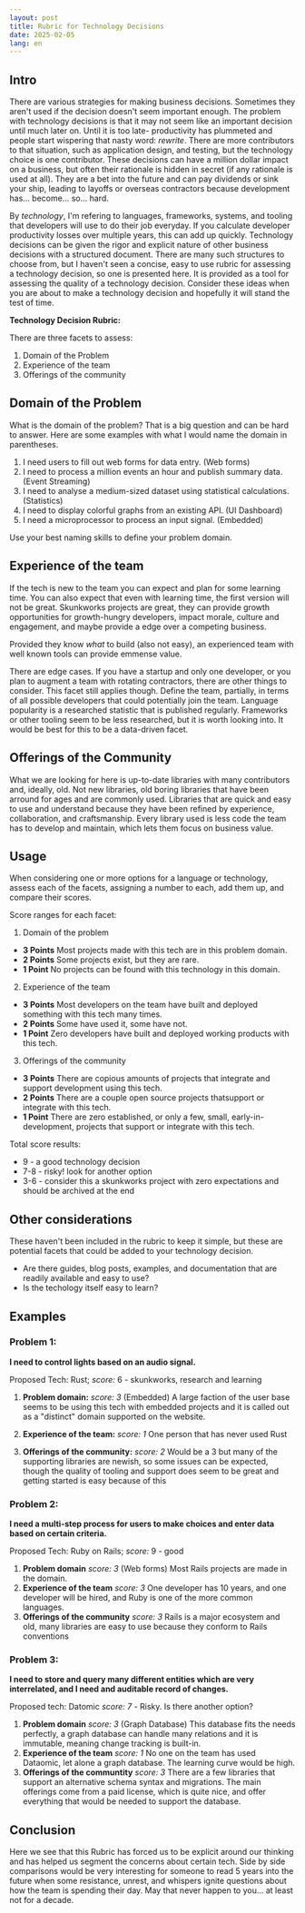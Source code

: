 ```yaml
---
layout: post
title: Rubric for Technology Decisions
date: 2025-02-05
lang: en
---
```



## Intro
There are various strategies for making business decisions. Sometimes they
aren't used if the decision doesn't seem important enough. The problem with
technology decisions is that it may not seem like an
important decision until much later on. Until it is too late- productivity has
plummeted and people start wispering that nasty word: _rewrite_. There are more
contributors to that situation, such as application design, and testing, but the
technology choice is one contributor. These decisions can have a million dollar
impact on a business, but often their rationale is hidden in secret (if any
rationale is used at all). They are a bet into the future and can pay dividends
or sink your ship, leading to layoffs or overseas contractors because
development has... become... so... hard.

By _technology_, I'm refering to languages, frameworks, systems, and tooling
that developers will use to do their job everyday.  If you calculate developer productivity
losses over multiple years, this can add up quickly. Technology decisions can be
given the rigor and explicit nature of other business decisions with a
structured document. There are many such structures to choose from, but I
haven't seen a concise, easy to use rubric for assessing a technology decision,
so one is presented here. It is provided as a tool for assessing the quality of
a technology decision. Consider these ideas when you are about to make a
technology decision and hopefully it will stand the test of time.

**Technology Decision Rubric:**

There are three facets to assess:
1. Domain of the Problem 
1. Experience of the team
1. Offerings of the community 

## Domain of the Problem 
What is the domain of the problem? That is a big question and can be hard to
answer. Here are some examples with what I would name the domain in parentheses.

1. I need users to fill out web forms for data entry. (Web forms)
1. I need to process a million events an hour and publish summary data.  (Event Streaming)
1. I need to analyse a medium-sized dataset using statistical calculations. (Statistics)
1. I need to display colorful graphs from an existing API. (UI Dashboard)
1. I need a microprocessor to process an input signal. (Embedded)

Use your best naming skills to define your problem domain.

## Experience of the team
If the tech is new to the team you can expect and plan for some learning time.
You can also expect that even with learning time, the first version will not be
great. Skunkworks projects are great, they can provide growth opportunities for
growth-hungry developers, impact morale, culture and engagement, and maybe
provide a edge over a competing business. 

Provided they know _what_ to build (also not easy), an experienced team with
well known tools can provide emmense value.

There are edge cases. If you have a startup and only one developer,
or you plan to augment a team with rotating contractors, there are other things
to consider. This facet still applies though. Define the team,
partially, in terms of all possible developers that could potentially join the
team. Language popularity is a researched statistic that is published regularly.
Frameworks or other tooling seem to be less researched, but it is worth looking into.
It would be best for this to be a data-driven facet.

## Offerings of the Community

What we are looking for here is up-to-date libraries with many contributors and,
ideally, old. Not new libraries, old boring libraries that have been arround for
ages and are commonly used. Libraries that are quick and easy to use and
understand because they have been refined by experience, collaboration, and
craftsmanship. Every library used is less code the team has to develop and
maintain, which lets them focus on business value.


## Usage

When considering one or more options for a language or technology, assess each
of the facets, assigning a number to each, add them up, and compare their
scores.

Score ranges for each facet:
1. Domain of the problem
  - **3 Points** Most projects made with this tech are in this problem domain.
  - **2 Points** Some projects exist, but they are rare.
  - **1 Point**  No projects can be found with this technology in this domain.
2. Experience of the team
  - **3 Points** Most developers on the team have built and deployed something with this tech many times.
  - **2 Points** Some have used it, some have not.
  - **1 Point**  Zero developers have built and deployed working products with this tech.
3. Offerings of the community
  - **3 Points** There are copious amounts of  projects that integrate and support development using this tech.
  - **2 Points** There are a couple open source projects thatsupport or integrate with this tech.
  - **1 Point**  There are zero established, or only a few, small, early-in-development,  projects that support or integrate with this tech.

Total score results:
- 9   - a good technology decision
- 7-8 - risky! look for another option
- 3-6 - consider this a skunkworks project with zero expectations and should be
  archived at the end 

## Other considerations
These haven't been included in the rubric to keep it simple, but these are
potential facets that could be added to your technology decision.

- Are there guides, blog posts, examples, and documentation that are readily
available and easy to use? 
- Is the techology itself easy to learn?


## Examples
    
### Problem 1:
**I need to control lights based on an audio signal.**

Proposed Tech: Rust; _score:_ 6 - skunkworks, research and learning

1. **Problem domain:** _score: 3_ (Embedded)
A large faction of the user base seems to be using this tech with embedded projects and it is called out as a "distinct" domain supported on the website.

2. **Experience of the team:** _score: 1_
One person that has never used Rust
 
3. **Offerings of the community:** _score: 2_
Would be a 3 but many of the supporting libraries are newish, so some issues can be expected, though the quality of tooling and support does seem to be great and getting started is easy because of this

### Problem 2: 

**I need a multi-step process for users to make choices and enter data based on certain criteria.**

Proposed Tech: Ruby on Rails; _score:_ 9 - good

1. **Problem domain** _score: 3_ (Web forms)
Most Rails projects are made in the domain.
2. **Experience of the team** _score: 3_
One developer has 10 years, and one developer will be hired, and Ruby is one of the more common languages.
3. **Offerings of the community** _score: 3_
Rails is a major ecosystem and old, many libraries are easy to use because they conform to Rails conventions

### Problem 3: 
**I need to store and query many different entities which are very interrelated, and I need and auditable record of changes.**

Proposed tech: Datomic _score: 7_ - Risky. Is there another option?

1. **Problem domain** _score: 3_ (Graph Database)
This database fits the needs perfectly, a graph database can handle many relations and it is immutable, meaning change tracking is built-in.
2. **Experience of the team** _score: 1_
No one on the team has used Dataomic, let alone a graph database. The learning curve would be high. 
3. **Offerings of the communtity** _score: 3_
There are a few libraries that support an alternative schema syntax and migrations. The main offerings come from a paid license, which is quite nice, and offer everything that would be needed to support the database.

## Conclusion
Here we see that this Rubric has forced us to be explicit around our thinking
and has helped us segment the concerns about certain tech. Side by side
comparisons would be very interesting for someone to read 5 years into the
future when some resistance, unrest, and whispers ignite questions about how the
team is spending their day. May that never happen to you... at least not for a
decade.









